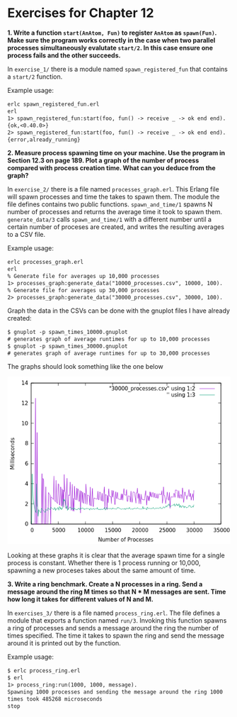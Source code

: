 # Exercises for Chapter 12

**1. Write a function `start(AnAtom, Fun)` to register `AnAtom` as `spawn(Fun)`. Make sure the program works correctly in the case when two parallel processes simultaneously evalutate `start/2`. In this case ensure one process fails and the other succeeds.**

In `exercise_1/` there is a module named `spawn_registered_fun` that contains a `start/2` function.

Example usage:

```
erlc spawn_registered_fun.erl
erl
1> spawn_registered_fun:start(foo, fun() -> receive _ -> ok end end).
{ok,<0.40.0>}
2> spawn_registered_fun:start(foo, fun() -> receive _ -> ok end end).
{error,already_running}
```

**2. Measure process spawning time on your machine. Use the program in Section 12.3 on page 189. Plot a graph of the number of process compared with process creation time. What can you deduce from the graph?**

In `exercise_2/` there is a file named `processes_graph.erl`. This Erlang file will spawn processes and time the takes to spawn them. The module the file defines contains two public functions.  `spawn_and_time/1` spawns N number of processes and returns the average time it took to spawn them. `generate_data/3` calls `spawn_and_time/1` with a different number until a certain number of proceses are created, and writes the resulting averages to a CSV file.

Example usage:

```
erlc processes_graph.erl
erl
% Generate file for averages up 10,000 processes
1> processes_graph:generate_data("10000_processes.csv", 10000, 100).
% Generate file for averages up 30,000 processes
2> processes_graph:generate_data("30000_processes.csv", 30000, 100).
```

Graph the data in the CSVs can be done with the gnuplot files I have already created:

```
$ gnuplot -p spawn_times_10000.gnuplot
# generates graph of average runtimes for up to 10,000 processes
$ gnuplot -p spawn_times_30000.gnuplot
# generates graph of average runtimes for up to 30,000 processes
```

The graphs should look something like the one below

![30,000 Processes Graph](exercise_2/30000_graph.png)

Looking at these graphs it is clear that the average spawn time for a single process is constant. Whether there is 1 process running or 10,000, spawning a new proceses takes about the same amount of time.

**3. Write a ring benchmark. Create a N processes in a ring. Send a message around the ring M times so that N * M messages are sent. Time how long it takes for different values of N and M.**

In `exercises_3/` there is a file named `process_ring.erl`. The file defines a module that exports a function named `run/3`. Invoking this function spawns a ring of processes and sends a message around the ring the number of times specified. The time it takes to spawn the ring and send the message around it is printed out by the function.

Example usage:

```
$ erlc process_ring.erl
$ erl
1> process_ring:run(1000, 1000, message).
Spawning 1000 processes and sending the message around the ring 1000 times took 485268 microseconds
stop
```

